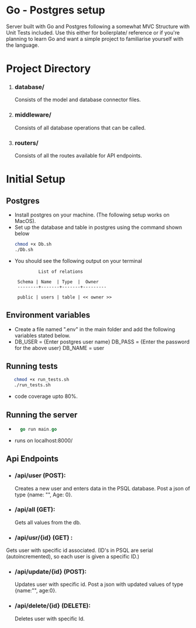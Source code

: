 # Go - Postgres setup

Server built with Go and Postgres following a somewhat MVC Structure with Unit Tests included. Use this either for boilerplate/ reference or if you're planning to learn Go and want a simple project to familiarise yourself with the language.

# Project Directory
  1. ### database/ 
     Consists of the model and database connector files.
  
  2. ### middleware/
     Consists of all database operations that can be called.

  3. ### routers/
     Consists of all the routes available for API endpoints.

# Initial Setup

## Postgres
- Install postgres on your machine. (The following setup works on MacOS).
- Set up the database and table in postgres using the command shown below
    ```bash
    chmod +x Db.sh
    ./Db.sh 
    ```
- You should see the following output on your terminal 
   ```      
            List of relations

    Schema | Name  | Type  |  Owner  
    --------+-------+-------+--------- 

    public | users | table | << owner >>
    ```

## Environment variables
- Create a file named ".env" in the main folder and add the following variables stated below.
-   DB_USER = {Enter postgres user name}
    DB_PASS = {Enter the password for the above user}
    DB_NAME = user

## Running tests 

 ```bash
    chmod +x run_tests.sh
    ./run_tests.sh
```
- code coverage upto 80%.

## Running the server
- ```Go
    go run main.go
  ```
- runs on localhost:8000/

## Api Endpoints

- ### /api/user (POST):
     Creates a new user and enters data in the PSQL database. Post a json of type {name: "", Age: 0}.
- ### /api/all (GET): 
    Gets all values from the db.
- ### /api/usr/{id} (GET) : 
Gets user with specific id associated. (ID's in PSQL are serial (autoincremented), so each user is given a specific ID.)
- ### /api/update/{id} (POST): 
    Updates user with specific id. Post a json with updated values of type {name:"", age:0}.
- ### /api/delete/{id} (DELETE): 
    Deletes user with specific Id.
